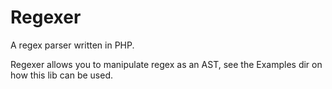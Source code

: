 # Regexer

A regex parser written in PHP.

Regexer allows you to manipulate regex as an AST, 
see the Examples dir on how this lib can be used.
